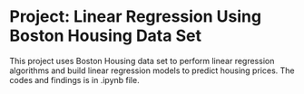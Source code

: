 # Project: Linear Regression Using Boston Housing Data Set

This project uses Boston Housing data set to perform linear regression algorithms and build linear regression models to predict housing prices. The codes and findings is in .ipynb file.
